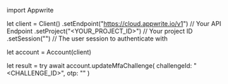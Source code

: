 import Appwrite

let client = Client()
    .setEndpoint("https://cloud.appwrite.io/v1") // Your API Endpoint
    .setProject("&lt;YOUR_PROJECT_ID&gt;") // Your project ID
    .setSession("") // The user session to authenticate with

let account = Account(client)

let result = try await account.updateMfaChallenge(
    challengeId: "<CHALLENGE_ID>",
    otp: "<OTP>"
)

